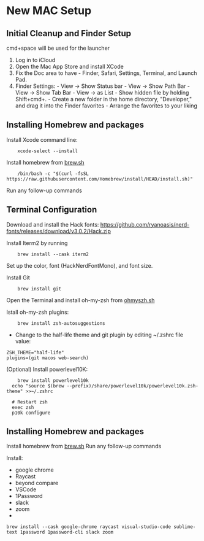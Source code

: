 # New MAC Setup

## Initial Cleanup and Finder Setup

cmd+space will be used for the launcher

1. Log in to iCloud
2. Open the Mac App Store and install XCode
3. Fix the Doc area to have - Finder, Safari, Settings, Terminal, and Launch Pad.
4. Finder Settings: - View -> Show Status bar - View -> Show Path Bar - View -> Show Tab Bar - View -> as List - Show hidden file by holding Shift+cmd+. - Create a new folder in the home directory, "Developer," and drag it into the Finder favorites - Arrange the favorites to your liking

## Installing Homebrew and packages

Install Xcode command line:

```
	xcode-select --install
```

Install homebrew from [brew.sh](https://brew.sh)

```
	/bin/bash -c "$(curl -fsSL https://raw.githubusercontent.com/Homebrew/install/HEAD/install.sh)"
```

Run any follow-up commands

## Terminal Configuration

Download and install the Hack fonts:
https://github.com/ryanoasis/nerd-fonts/releases/download/v3.0.2/Hack.zip

Install Iterm2 by running

```
	brew install --cask iterm2
```

Set up the color, font (HackNerdFontMono), and font size.

Install Git

```
	brew install git
```

Open the Terminal and install oh-my-zsh from [ohmyszh.sh](https://ohmyz.sh/)

Istall oh-my-zsh plugins:

```
	brew install zsh-autosuggestions
```

- Change to the half-life theme and git plugin by editing ~/.zshrc file value:

```
ZSH_THEME="half-life"
plugins=(git macos web-search)
```

(Optional) Install powerlevel10K:

```
	brew install powerlevel10k
  echo "source $(brew --prefix)/share/powerlevel10k/powerlevel10k.zsh-theme" >>~/.zshrc

  # Restart zsh
  exec zsh
  p10k configure
```

## Installing Homebrew and packages

Install homebrew from [brew.sh](https://brew.sh)
Run any follow-up commands

Install:

- google chrome
- Raycast
- beyond compare
- VSCode
- 1Password
- slack
- zoom
-

```
brew install --cask google-chrome raycast visual-studio-code sublime-text 1password 1password-cli slack zoom
```
